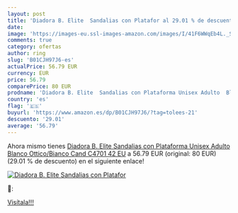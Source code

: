 ```yaml
---
layout: post
title: 'Diadora B. Elite  Sandalias con Platafor al 29.01 % de descuento'
date: 
image: 'https://images-eu.ssl-images-amazon.com/images/I/41F6WWqEb4L._SL200_.jpg'
comments: true
category: ofertas
author: ring
slug: 'B01CJH97J6-es'
actualPrice: 56.79 EUR
currency: EUR
price: 56.79
comparePrice: 80 EUR
prodname: 'Diadora B. Elite  Sandalias con Plataforma Unisex Adulto  Blanco Ottico/Bianco Cand C4701  42 EU'
country: 'es'
flag: '🇪🇸'
buyurl: 'https://www.amazon.es/dp/B01CJH97J6/?tag=tolees-21'
descuento: '29.01'
average: '56.79'
---
```


Ahora mismo tienes [Diadora B. Elite  Sandalias con Plataforma Unisex Adulto  Blanco Ottico/Bianco Cand C4701  42 EU](https://www.amazon.es/dp/B01CJH97J6/?tag=tolees-21) a 56.79 EUR (original: 80 EUR) (29.01 %  de descuento) en el siguiente enlace!

[![Diadora B. Elite  Sandalias con Platafor](https://images-eu.ssl-images-amazon.com/images/I/41F6WWqEb4L._SL200_.jpg)](https://www.amazon.es/dp/B01CJH97J6/?tag=tolees-21)

🔎:


[Visítala!!!](https://www.amazon.es/dp/B01CJH97J6/?tag=tolees-21)
